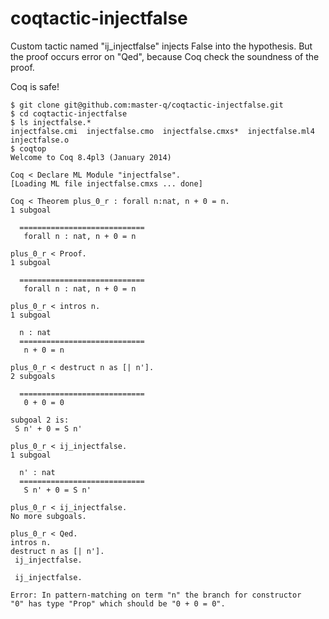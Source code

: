 coqtactic-injectfalse
=====================

Custom tactic named "ij_injectfalse" injects False into the hypothesis.
But the proof occurs error on "Qed", because Coq check the soundness of the proof.

Coq is safe!

```
$ git clone git@github.com:master-q/coqtactic-injectfalse.git
$ cd coqtactic-injectfalse
$ ls injectfalse.*
injectfalse.cmi  injectfalse.cmo  injectfalse.cmxs*  injectfalse.ml4  injectfalse.o
$ coqtop
Welcome to Coq 8.4pl3 (January 2014)

Coq < Declare ML Module "injectfalse".
[Loading ML file injectfalse.cmxs ... done]

Coq < Theorem plus_0_r : forall n:nat, n + 0 = n.
1 subgoal

  ============================
   forall n : nat, n + 0 = n

plus_0_r < Proof.
1 subgoal

  ============================
   forall n : nat, n + 0 = n

plus_0_r < intros n.
1 subgoal  

  n : nat  
  ============================
   n + 0 = n

plus_0_r < destruct n as [| n'].
2 subgoals 

  ============================
   0 + 0 = 0

subgoal 2 is:
 S n' + 0 = S n'

plus_0_r < ij_injectfalse.
1 subgoal  

  n' : nat
  ============================
   S n' + 0 = S n'

plus_0_r < ij_injectfalse.
No more subgoals.

plus_0_r < Qed.
intros n.
destruct n as [| n'].
 ij_injectfalse.

 ij_injectfalse.

Error: In pattern-matching on term "n" the branch for constructor
"0" has type "Prop" which should be "0 + 0 = 0".
```
